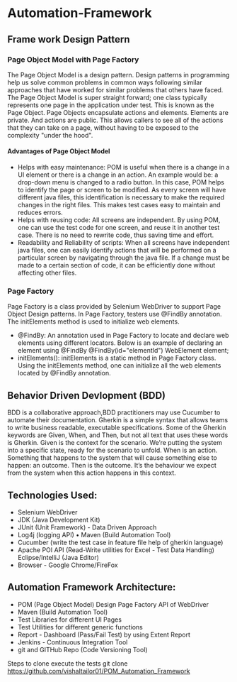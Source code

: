 # Automation-Framework 

## Frame work Design Pattern 
### Page Object Model with Page Factory

The Page Object Model is a design pattern. Design patterns in programming help us solve common problems in common ways following similar approaches that have worked for similar problems that others have faced.
The Page Object Model is super straight forward; one class typically represents one page in the application under test. This is known as the Page Object.
Page Objects encapsulate actions and elements. Elements are private. And actions are public. This allows callers to see all of the actions that they can take on a page, without having to be exposed to the complexity "under the hood".

#### Advantages of Page Object Model

* Helps with easy maintenance: POM is useful when there is a change in a UI element or there is a change in an action. An example would be: a drop-down menu is changed to a radio button. In this case, 
POM helps to identify the page or screen to be modified. As every screen will have different java files, this identification is necessary to make the required changes in the right files. This makes test cases easy to maintain and reduces errors.
* Helps with reusing code: All screens are independent. By using POM, one can use the test code for one screen, and reuse it in another test case. There is no need to rewrite code, thus saving time and effort.
* Readability and Reliability of scripts: When all screens have independent java files, one can easily identify actions that will be performed on a particular screen by navigating through the java file. If a change must be made to a certain section of code, it can be efficiently done without affecting other files.

### Page Factory
Page Factory is a class provided by Selenium WebDriver to support Page Object Design patterns. In Page Factory, testers use @FindBy annotation. The initElements method is used to initialize web elements.
* @FindBy: An annotation used in Page Factory to locate and declare web elements using different locators. Below is an example of declaring an element using @FindBy
@FindBy(id="elementId") WebElement element;
* initElements(): initElements is a static method in Page Factory class. Using the initElements method, one can initialize all the web elements located by @FindBy annotation.

## Behavior Driven Devlopment (BDD)

BDD is a collaborative approach,BDD practitioners may use Cucumber to automate their documentation.
Gherkin is a simple syntax that allows teams to write business readable, executable specifications. 
Some of the Gherkin keywords are Given, When, and Then, but not all text that uses these words is Gherkin.
Given is the context for the scenario. We’re putting the system into a specific state, ready for the scenario to unfold.
When is an action. Something that happens to the system that will cause something else to happen: an outcome.
Then is the outcome. It’s the behaviour we expect from the system when this action happens in this context.

## Technologies Used:
* Selenium WebDriver
* JDK (Java Development Kit)
* JUnit (Unit Framework) - Data Driven Approach
* Log4j (logging API) • Maven (Build Automation Tool)
* Cucumber (write the test case in feature file help of gherkin language)
* Apache POI API (Read-Write utilities for Excel - Test Data Handling) Eclipse/IntelliJ (Java Editor)
* Browser - Google Chrome/FireFox

## Automation Framework Architecture:
* POM (Page Object Model) Design Page Factory API of WebDriver
* Maven (Build Automation Tool)
* Test Libraries for different UI Pages
* Test Utilities for different generic functions
* Report - Dashboard (Pass/Fail Test) by using Extent Report
* Jenkins - Continuous Integration Tool
* git and GITHub Repo (Code Versioning Tool)

Steps to clone execute the tests git clone https://github.com/vishaltailor01/POM_Automation_Framework

